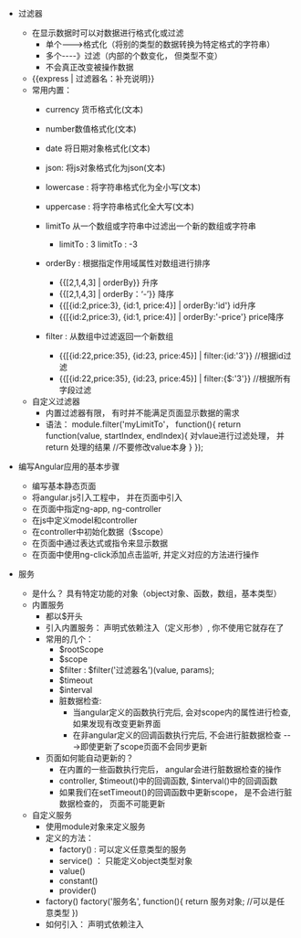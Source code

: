 * 过滤器
	* 在显示数据时可以对数据进行格式化或过滤
		* 单个--->格式化（将别的类型的数据转换为特定格式的字符串）
		* 多个----》过滤（内部的个数变化， 但类型不变）
		* 不会真正改变被操作数据
	* {{express | 过滤器名：补充说明}}
	* 常用内置：
		* currency 货币格式化(文本)
		* number数值格式化(文本)
		* date 将日期对象格式化(文本)
		* json: 将js对象格式化为json(文本)
		* lowercase : 将字符串格式化为全小写(文本)
		* uppercase : 将字符串格式化全大写(文本)

		* limitTo 从一个数组或字符串中过滤出一个新的数组或字符串
			* limitTo : 3  limitTo : -3
		* orderBy : 根据指定作用域属性对数组进行排序
			* {{[2,1,4,3] | orderBy}}  升序
			* {{[2,1,4,3] | orderBy：‘-’}}  降序
			* {{[{id:2,price:3}, {id:1, price:4}] | orderBy:'id'}  id升序
			* {{[{id:2,price:3}, {id:1, price:4}] | orderBy:'-price'} price降序
		* filter : 从数组中过滤返回一个新数组
			* {{[{id:22,price:35}, {id:23, price:45}] | filter:{id:'3'}} //根据id过滤
			* {{[{id:22,price:35}, {id:23, price:45}] | filter:{$:'3'}} //根据所有字段过滤
	* 自定义过滤器
		* 内置过滤器有限， 有时并不能满足页面显示数据的需求
		* 语法：
			module.filter('myLimitTo'， function(){
				return function(value, startIndex, endIndex){
					对vlaue进行过滤处理， 并return 处理的结果
					//不要修改value本身
				}
			});
* 编写Angular应用的基本步骤
	* 编写基本静态页面
	* 将angular.js引入工程中， 并在页面中引入
	* 在页面中指定ng-app, ng-controller
	* 在js中定义model和controller
	* 在controller中初始化数据（$scope）
	* 在页面中通过表达式或指令来显示数据
	* 在页面中使用ng-click添加点击监听, 并定义对应的方法进行操作

* 服务
	* 是什么？ 具有特定功能的对象（object对象、函数，数组，基本类型）
	* 内置服务
		* 都以$开头
		* 引入内置服务： 声明式依赖注入（定义形参）, 你不使用它就存在了
		* 常用的几个：
			* $rootScope
			* $scope
			* $filter  :  $filter('过滤器名')(value, params);
			* $timeout 
			* $interval
			* 脏数据检查: 
			    * 当angular定义的函数执行完后, 会对scope内的属性进行检查, 如果发现有改变更新界面
			    * 在非angular定义的回调函数执行完后, 不会进行脏数据检查 --->即使更新了scope页面不会同步更新
		* 页面如何能自动更新的？
			* 在内置的一些函数执行完后， angular会进行脏数据检查的操作
			* controller, $timeout()中的回调函数,  $interval()中的回调函数
			* 如果我们在setTimeout()的回调函数中更新scope， 是不会进行脏数据检查的， 页面不可能更新 
	* 自定义服务
		* 使用module对象来定义服务
		* 定义的方法：
			* factory() : 可以定义任意类型的服务
			* service() ： 只能定义object类型对象
			* value()
			* constant()
			* provider()
		* factory()
			factory('服务名', function(){
				return 服务对象;  //可以是任意类型
			})
		* 如何引入： 声明式依赖注入